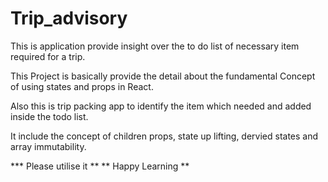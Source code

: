 # Trip_advisory
This is application provide insight over the to do list of necessary item required for a trip.

This Project is basically provide the detail about the fundamental Concept of using states and props in React.

Also this is trip packing app to identify the item which needed and added inside the todo list.

It include the concept of children props, state up lifting, dervied states and array immutability.

*** Please utilise it **
** Happy Learning **
